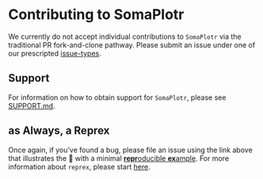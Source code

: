 # Contributing to SomaPlotr

We currently do not accept individual contributions
to `SomaPlotr` via the traditional PR fork-and-clone pathway.
Please submit an issue under one of our prescripted
[issue-types](https://github.com/SomaLogic/SomaPlotr/issues/new/choose).


## Support
For information on how to obtain support for `SomaPlotr`, please see
[SUPPORT.md](https://github.com/SomaLogic/SomaPlotr/blob/HEAD/.github/SUPPORT.md).


## as Always, a Reprex
Once again, if you’ve found a bug, please file an issue
using the link above that illustrates the :bug: with a minimal 
[**repr**oducible **ex**ample](http://reprex.tidyverse.org/).
For more information about `reprex`,
please start [here](https://www.tidyverse.org/help/#reprex).

